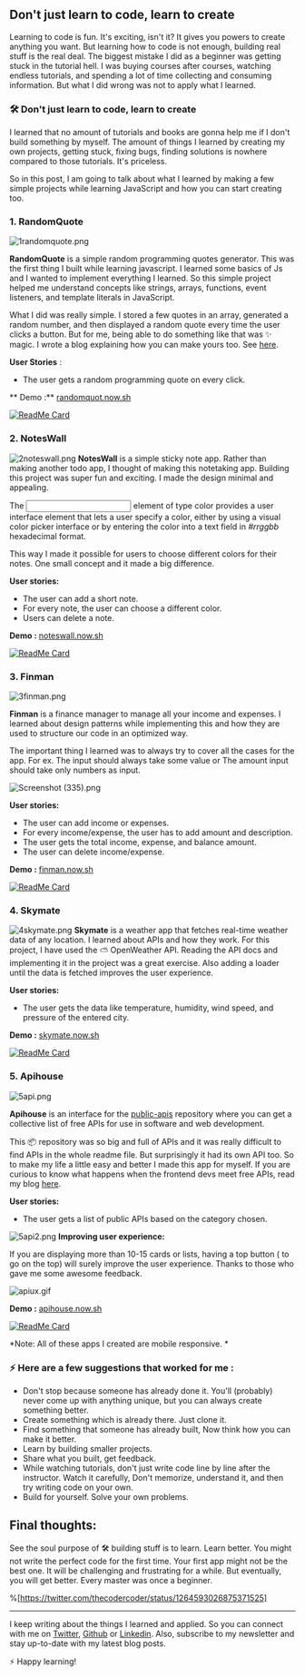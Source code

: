 ## Don't just learn to code, learn to create

Learning to code is fun. It's exciting, isn't it? It gives you powers to create anything you want. But learning how to code is not enough, building real stuff is the real deal. The biggest mistake I did as a beginner was getting stuck in the tutorial hell. I was buying courses after courses, watching endless tutorials, and spending a lot of time collecting and consuming information. But what I did wrong was not to apply what I learned.

### 🛠 Don't just learn to code, learn to create
> 
I learned that no amount of tutorials and books are gonna help me if I don't build something by myself. The amount of things I learned by creating my own projects, getting stuck, fixing bugs, finding solutions is nowhere compared to those tutorials. It's priceless.

So in this post, I am going to talk about what I learned by making a few simple projects while learning JavaScript and how you can start creating too.

### 1. RandomQuote

![1randomquote.png](https://cdn.hashnode.com/res/hashnode/image/upload/v1596007316940/S63esO_5m.png)

**RandomQuote** is a simple random programming quotes generator. This was the first thing I built while learning javascript. I learned some basics of Js and I wanted to implement everything I learned. So this simple project helped me understand concepts like strings, arrays, functions, event listeners, and template literals in JavaScript. 

What I did was really simple. I stored a few quotes in an array, generated a random number, and then displayed a random quote every time the user clicks a button. But for me, being able to do something like that was ✨ magic. I wrote a blog explaining how you can make yours too. See [here](https://blog.rutikwankhade.dev/learn-javascript-concepts-by-building-a-random-quote-generator-ck87070ks00lw9ls1elshm606).                                                                 
 

**User Stories** :
- The user gets a random programming quote on every click.

** Demo :** [randomquot.now.sh](https://randomquot.now.sh)

[![ReadMe Card](https://github-readme-stats.vercel.app/api/pin/?username=rutikwankhade&repo=Random-Quote&show_owner=true)](https://github.com/rutikwankhade/Random-Quote) 



### 2. NotesWall

![2noteswall.png](https://cdn.hashnode.com/res/hashnode/image/upload/v1596007073705/oX5EAyp0v.png)
**NotesWall** is a simple sticky note app. Rather than making another todo app, I thought of making this notetaking app. Building this project was super fun and exciting. I made the design minimal and appealing. 

The <input> element of type color provides a user interface element that lets a user specify a color, either by using a visual color picker interface or by entering the color into a text field in *#rrggbb* hexadecimal format.

This way I made it possible for users to choose different colors for their notes. One small concept and it made a big difference.

**User stories:**
- The user can add a short note. 
- For every note, the user can choose a different color.
- Users can delete a note.

**Demo :** [noteswall.now.sh](https://noteswall.now.sh)

[![ReadMe Card](https://github-readme-stats.vercel.app/api/pin/?username=rutikwankhade&repo=NotesWall&show_owner=true)](https://github.com/rutikwankhade/NotesWall) 
### 3. Finman

![3finman.png](https://cdn.hashnode.com/res/hashnode/image/upload/v1596008628105/bSpH8iCiV.png)

**Finman** is a finance manager to manage all your income and expenses. I learned about design patterns while implementing this and how they are used to structure our code in an optimized way.

The important thing I learned was to always try to cover all the cases for the app.
For ex. The input should always take some value or The amount input should take only numbers as input.

![Screenshot (335).png](https://cdn.hashnode.com/res/hashnode/image/upload/v1596334422430/ga5JNLS1z.png)

**User stories:**
- The user can add income or expenses.
- For every income/expense, the user has to add amount and description.
- The user gets the total income, expense, and balance amount.
- The user can delete income/expense.

**Demo :** [finman.now.sh](https://finman.now.sh)

[![ReadMe Card](https://github-readme-stats.vercel.app/api/pin/?username=rutikwankhade&repo=Finman&show_owner=true)](https://github.com/rutikwankhade/Finman) 

### 4. Skymate

![4skymate.png](https://cdn.hashnode.com/res/hashnode/image/upload/v1596008639164/mm16fS2jg.png)
**Skymate** is a weather app that fetches real-time weather data of any location. I learned about APIs and how they work. For this project, I  have used the ⛅ OpenWeather API. Reading the API docs and implementing it in the project was a great exercise. Also adding a loader until the data is fetched improves the user experience.

**User stories:**
- The user gets the data like temperature, humidity, wind speed, and pressure of the entered city.

**Demo :** [skymate.now.sh](https://skymate.now.sh)

[![ReadMe Card](https://github-readme-stats.vercel.app/api/pin/?username=rutikwankhade&repo=Skymate&show_owner=true)](https://github.com/rutikwankhade/Skymate) 


### 5. Apihouse

![5api.png](https://cdn.hashnode.com/res/hashnode/image/upload/v1596008662055/8McEQ9dKu.png)

**Apihouse** is an interface for the [public-apis](https://github.com/public-apis/public-apis) repository where you can get a collective list of free APIs for use in software and web development. 

This 📦 repository was so big and full of APIs and it was really difficult to find APIs in the whole readme file. But surprisingly it had its own API too. So to make my life a little easy and better I made this app for myself.  If you are curious to know what happens when the frontend devs meet free APIs, read my blog [here](https://blog.rutikwankhade.dev/when-frontend-devs-meet-free-apis-ckbuntmsn0005eys15p707des).



**User stories:**
- The user gets a list of public APIs based on the category chosen.

![5api2.png](https://cdn.hashnode.com/res/hashnode/image/upload/v1596280439877/zehJmGqTU.png)
**Improving user experience:**

If you are displaying more than 10-15 cards or lists, having a top button ( to go on the top) will surely improve the user experience. Thanks to those who gave me some awesome feedback.


![apiux.gif](https://cdn.hashnode.com/res/hashnode/image/upload/v1596304095096/a9JyW39R8.gif)

**Demo :** [apihouse.now.sh](https://apihouse.now.sh)

[![ReadMe Card](https://github-readme-stats.vercel.app/api/pin/?username=rutikwankhade&repo=Apihouse&show_owner=true)](https://github.com/rutikwankhade/Apihouse) 

*Note: All of these apps I created are mobile responsive. *
### ⚡ Here are a few suggestions that worked for me :
- Don't stop because someone has already done it. You'll (probably) never come up with anything unique, but you can always create something better.
- Create something which is already there. Just clone it.
-  Find something that someone has already built, Now think how you can make it better.
- Learn by building smaller projects.
- Share what you built, get feedback.
- While watching tutorials, don't just write code line by line after the instructor. Watch it carefully, Don't memorize, understand it, and then try writing code on your own.  
- Build for yourself. Solve your own problems.

## Final thoughts:

See the soul purpose of 🛠 building stuff is to learn. Learn better. You might not write the perfect code for the first time. Your first app might not be the best one. It will be challenging and frustrating for a while. But eventually, you will get better. Every master was once a beginner.

%[https://twitter.com/thecodercoder/status/1264593026875371525]
_____________________________________________________________________________

I keep writing about the things I learned and applied. So you can connect with me on [Twitter](https://twitter.com/WankhadeRutik), [Github](https://github.com/rutikwankhade)  or [Linkedin](https://www.linkedin.com/in/rutik-wankhade). Also, subscribe to my newsletter and stay up-to-date with my latest blog posts.

⚡ Happy learning!




